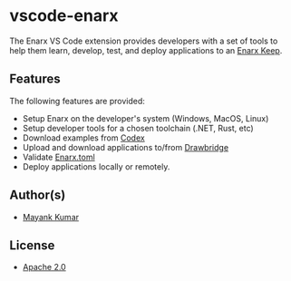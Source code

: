 # vscode-enarx

The Enarx VS Code extension provides developers with a set of tools to help them learn, develop, test, and deploy applications to an [Enarx Keep](https://enarx.dev).

## Features

The following features are provided:
- Setup Enarx on the developer's system (Windows, MacOS, Linux)
- Setup developer tools for a chosen toolchain (.NET, Rust, etc)
- Download examples from [Codex](https://github.com/enarx/codex)
- Upload and download applications to/from [Drawbridge](https://enarx.dev/docs/Running/Publish)
- Validate [Enarx.toml](https://enarx.dev/docs/Running/Enarx_toml)
- Deploy applications locally or remotely.

## Author(s)
- [Mayank Kumar](https://github.com/mayankkumar2)

## License
- [Apache 2.0](LICENSE)
